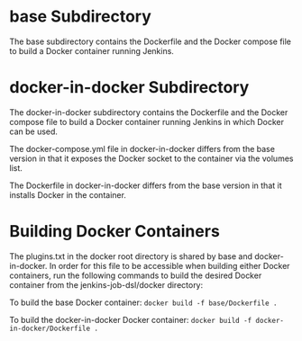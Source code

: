 # base Subdirectory

The base subdirectory contains the Dockerfile and the Docker compose file to build a Docker container running Jenkins.

# docker-in-docker Subdirectory

The docker-in-docker subdirectory contains the Dockerfile and the Docker compose file to build a Docker container running Jenkins in which Docker can be used. 


The docker-compose.yml file in docker-in-docker differs from the base version in that it exposes the Docker socket to the container via the volumes list. 

The Dockerfile in docker-in-docker differs from the base version in that it installs Docker in the container.

# Building Docker Containers

The plugins.txt in the docker root directory is shared by base and docker-in-docker. In order for this file to be accessible when building either Docker containers, run the following commands to build the desired Docker container from the jenkins-job-dsl/docker directory:

To build the base Docker container: `docker build -f base/Dockerfile .`

To build the docker-in-docker Docker container: `docker build -f docker-in-docker/Dockerfile .`
